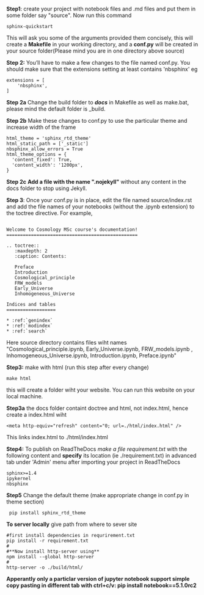 **Step1**: create your project with notebook files and .md files and put them in some folder say "source". Now run this command 
```
sphinx-quickstart
```
This will ask you some of the arguments provided them concisely, this will create a **Makefile** in your working directory, and a **conf.py** will be created in your source folder(Please mind you are in one directory above source)

**Step 2:** You’ll have to make a few changes to the file named conf.py. You should make sure that the extensions setting at least contains 'nbsphinx' eg
```
extensions = [
    'nbsphinx',
]
```

**Step 2a** Change the build folder to ***docs*** in Makefile as well as make.bat, please mind the default folder is _build. 

**Step 2b** Make these changes to conf.py to use the particular theme and increase width of the frame

```shell
html_theme = 'sphinx_rtd_theme'
html_static_path = ['_static']
nbsphinx_allow_errors = True
html_theme_options = {
  'content_fixed': True,
  'content_width': '1200px',
}
```
**Step 2c** **Add a file with the name ".nojekyll"** without any content in the docs folder to stop using Jekyll.



**Step 3**: Once your conf.py is in place, edit the file named source/index.rst and add the file names of your notebooks (without the .ipynb extension) to the toctree directive. For example, 
```shell

Welcome to Cosmology MSc course's documentation!
================================================

.. toctree::
   :maxdepth: 2
   :caption: Contents:

   Preface
   Introduction
   Cosmological_principle
   FRW_models
   Early_Universe
   Inhomogeneous_Universe

Indices and tables
==================

* :ref:`genindex`
* :ref:`modindex`
* :ref:`search`
```
Here source directory contains files wiht names "Cosmological_principle.ipynb,  Early_Universe.ipynb,  FRW_models.ipynb , Inhomogeneous_Universe.ipynb,  Introduction.ipynb,  Preface.ipynb"

**Step3:** make with html
(run this step after every change)
```
make html
```
this will create a folder wiht your website. You can run this website on your local machine.

**Step3a** the docs folder containt doctree and html, not index.html, hence create a index.html wiht 
```
<meta http-equiv="refresh" content="0; url=./html/index.html" />
```
This links index.html to ./html/index.html


**Step4:** To publish on ReadTheDocs *make a file requirement.txt* with the following content and **specify** its location (ie ./requirement.txt) in advanced
tab under 'Admin' menu after importing your project in ReadTheDocs
```
sphinx>=1.4
ipykernel
nbsphinx
```
**Step5** Change the default theme
(make appropriate change in conf.py in theme section)
```
 pip install sphinx_rtd_theme

```


**To server locally** 
give path from where to sever site
```
#first install dependencies in requrirement.txt
pip install -r requirement.txt
#
#**Now install http-server using**
npm install --global http-server
#
http-server -o ./build/html/
```


**Apperantly only a particlar version of jupyter notebook support simple copy pasting in different tab with ctrl+c/v: pip install notebook==5.1.0rc2**
